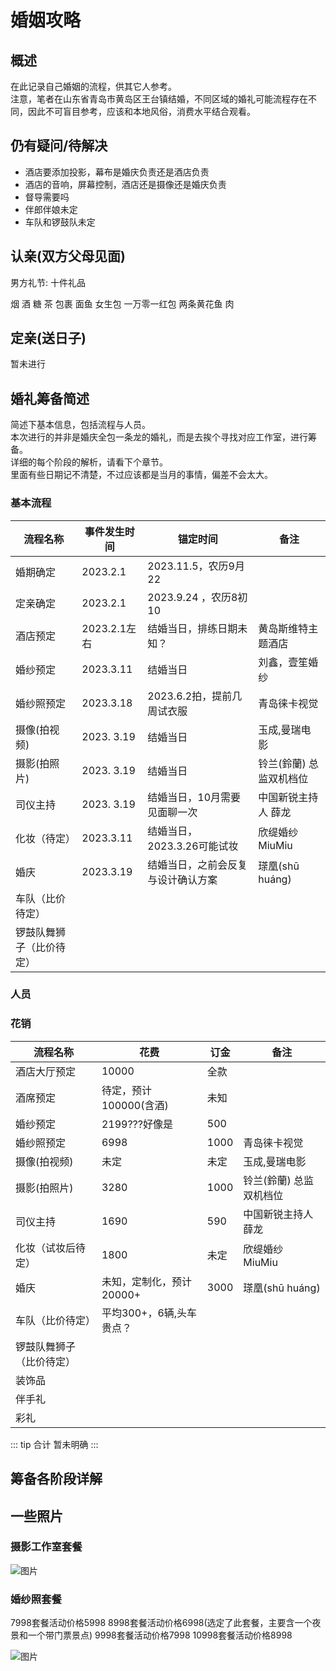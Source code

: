 # 婚姻攻略

## 概述

在此记录自己婚姻的流程，供其它人参考。  
注意，笔者在山东省青岛市黄岛区王台镇结婚，不同区域的婚礼可能流程存在不同，因此不可盲目参考，应该和本地风俗，消费水平结合观看。  

## 仍有疑问/待解决

* 酒店要添加投影，幕布是婚庆负责还是酒店负责
* 酒店的音响，屏幕控制，酒店还是摄像还是婚庆负责
* 督导需要吗
* 伴郎伴娘未定
* 车队和锣鼓队未定

## 认亲(双方父母见面)

男方礼节: 十件礼品 

烟 酒 糖 茶 包裹 面鱼 女生包 一万零一红包 两条黄花鱼 肉

## 定亲(送日子)

暂未进行

## 婚礼筹备简述


简述下基本信息，包括流程与人员。  
本次进行的并非是婚庆全包一条龙的婚礼，而是去挨个寻找对应工作室，进行筹备。  
详细的每个阶段的解析，请看下个章节。  
里面有些日期记不清楚，不过应该都是当月的事情，偏差不会太大。  

### 基本流程

| 流程名称                 | 事件发生时间 | 锚定时间                           | 备注                    |
| ------------------------ | ------------ | ---------------------------------- | ----------------------- |
| 婚期确定                 | 2023.2.1     | 2023.11.5，农历9月22               |                         |
| 定亲确定                 | 2023.2.1     | 2023.9.24        ，农历8初10       |                         |
| 酒店预定                 | 2023.2.1左右 | 结婚当日，排练日期未知？           | 黄岛斯维特主题酒店      |
| 婚纱预定                 | 2023.3.11    | 结婚当日                           | 刘鑫，壹笙婚纱          |
| 婚纱照预定               | 2023.3.18    | 2023.6.2拍，提前几周试衣服         | 青岛徕卡视觉            |
| 摄像(拍视频)             | 2023. 3.19   | 结婚当日                           | 玉成,曼瑞电影           |
| 摄影(拍照片)             | 2023. 3.19   | 结婚当日                           | 铃兰(鈴蘭) 总监双机档位 |
| 司仪主持                 | 2023. 3.19   | 结婚当日，10月需要见面聊一次       | 中国新锐主持人 薛龙     |
| 化妆（待定）             | 2023.3.11    | 结婚当日，  2023.3.26可能试妆      | 欣缇婚纱 MiuMiu         |
| 婚庆                     | 2023.3.19    | 结婚当日，之前会反复与设计确认方案 | 瑹凰(shū huáng)         |
| 车队（比价待定）         |              |                                    |                         |
| 锣鼓队舞狮子（比价待定） |              |                                    |                         |

### 人员

### 花销

| 流程名称                 | 花费                     | 订金 | 备注                    |
| ------------------------ | ------------------------ | ---- | ----------------------- |
| 酒店大厅预定             | 10000                    | 全款 |                         |
| 酒席预定                 | 待定，预计100000(含酒)   | 未知 |                         |
| 婚纱预定                 | 2199???好像是            | 500  |                         |
| 婚纱照预定               | 6998                     | 1000 | 青岛徕卡视觉            |
| 摄像(拍视频)             | 未定                     | 未定 | 玉成,曼瑞电影           |
| 摄影(拍照片)             | 3280                     | 1000 | 铃兰(鈴蘭) 总监双机档位 |
| 司仪主持                 | 1690                     | 590  | 中国新锐主持人 薛龙     |
| 化妆（试妆后待定）       | 1800                     | 未定 | 欣缇婚纱 MiuMiu         |
| 婚庆                     | 未知，定制化，预计20000+ | 3000 | 瑹凰(shū huáng)         |
| 车队（比价待定）         | 平均300+，6辆,头车贵点？ |      |                         |
| 锣鼓队舞狮子（比价待定） |                          |      |                         |
| 装饰品                   |                          |      |                         |
| 伴手礼                   |                          |      |                         |
| 彩礼                     |                          |      |                         |

::: tip 合计
暂未明确
:::

## 筹备各阶段详解

## 一些照片

### 摄影工作室套餐

![图片](./images/微信图片_20230322101603.jpg)

### 婚纱照套餐

7998套餐活动价格5998
8998套餐活动价格6998(选定了此套餐，主要含一个夜景和一个带门票景点)
9998套餐活动价格7998
10998套餐活动价格8998

![图片](./images/微信图片_20230322101632.jpg)


